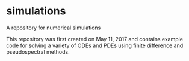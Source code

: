 # simulations
A repository for numerical simulations

This repository was first created on May 11, 2017 and contains example code for solving a variety of ODEs and PDEs using finite difference and pseudospectral methods.
